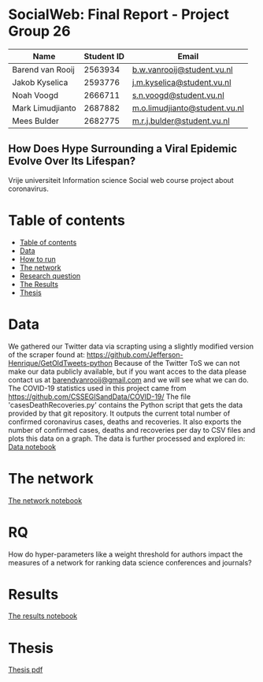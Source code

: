 # SocialWeb: Final Report - Project Group 26

|Name|Student ID|Email|
|---	|---	|---	|
|Barend van Rooij|2563934|b.w.vanrooij@student.vu.nl|
|Jakob Kyselica|2593776|j.m.kyselica@student.vu.nl|
|Noah Voogd|2666711|s.n.voogd@student.vu.nl|
|Mark Limudjianto|2687882|m.o.limudjianto@student.vu.nl|
|Mees Bulder|2682775|m.r.j.bulder@student.vu.nl|

## How Does Hype Surrounding a Viral Epidemic Evolve Over Its Lifespan?

Vrije universiteit Information science Social web course project about coronavirus.

# Table of contents


<!--ts-->
  * [Table of contents](#table-of-contents)
  * [Data](#data)
  * [How to run](#how-to-run)
  * [The network](#the-network)
  * [Research question](#rq)
  * [The Results](#results)
  * [Thesis](#thesis)    
<!--te-->

# Data 
We gathered our Twitter data via scrapting using a slightly modified version of the scraper found at: https://github.com/Jefferson-Henrique/GetOldTweets-python
Because of the Twitter ToS we can not make our data publicly available, but if you want acces to the data please contact us at barendvanrooij@gmail.com and we will see what we can do.
The COVID-19 statistics used in this project came from https://github.com/CSSEGISandData/COVID-19/
The file 'casesDeathRecoveries.py' contains the Python script that gets the data provided by that git repository. It outputs the current total number of confirmed coronavirus cases, deaths and recoveries. It also exports the number of confirmed cases, deaths and recoveries per day to CSV files and plots this data on a graph.
The data is further processed and explored in:
[Data notebook](Data.ipynb)  

# The network  
[The network notebook](CreatingNetwork.ipynb)
  
# RQ
How do hyper-parameters like a weight threshold for authors impact the measures of a network for ranking data science conferences and journals?

# Results
[The results notebook](Results.ipynb)  

# Thesis
[Thesis pdf](Thesis_Barend_van_Rooij.pdf)

